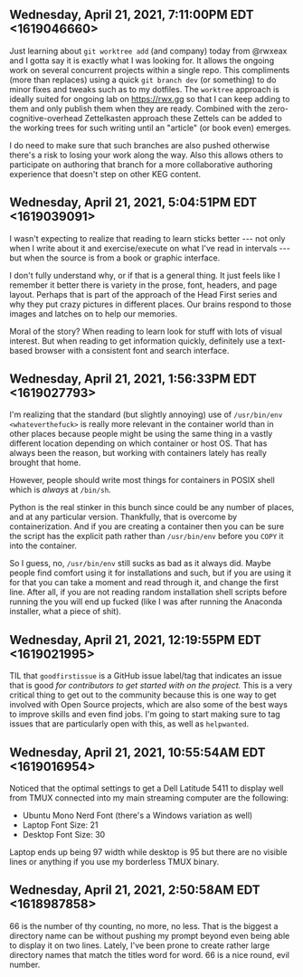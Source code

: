 ## Wednesday, April 21, 2021, 7:11:00PM EDT <1619046660>

Just learning about `git worktree add` (and company) today from @rwxeax
and I gotta say it is exactly what I was looking for. It allows the
ongoing work on several concurrent projects within a single repo. This
compliments (more than replaces) using a quick `git branch dev` (or
something) to do minor fixes and tweaks such as to my dotfiles. The
`worktree` approach is ideally suited for ongoing lab on
<https://rwx.gg> so that I can keep adding to them and only publish them
when they are ready. Combined with the zero-cognitive-overhead
Zettelkasten approach these Zettels can be added to the working trees
for such writing until an "article" (or book even) emerges. 

I do need to make sure that such branches are also pushed otherwise
there's a risk to losing your work along the way. Also this allows
others to participate on authoring that branch for a more collaborative
authoring experience that doesn't step on other KEG content.

## Wednesday, April 21, 2021, 5:04:51PM EDT <1619039091>

I wasn't expecting to realize that reading to learn sticks better ---
not only when I write about it and exercise/execute on what I've read in
intervals --- but when the source is from a book or graphic interface. 

I don't fully understand why, or if that is a general thing. It just
feels like I remember it better there is variety in the prose, font,
headers, and page layout. Perhaps that is part of the approach of the
Head First series and why they put crazy pictures in different places.
Our brains respond to those images and latches on to help our memories.

Moral of the story? When reading to learn look for stuff with lots of
visual interest. But when reading to get information quickly, definitely
use a text-based browser with a consistent font and search interface.

## Wednesday, April 21, 2021, 1:56:33PM EDT <1619027793>

I'm realizing that the standard (but slightly annoying) use of
`/usr/bin/env <whateverthefuck>` is really more relevant in the
container world than in other places because people might be using the
same thing in a vastly different location depending on which container
or host OS. That has always been the reason, but working with containers
lately has really brought that home.

However, people should write most things for containers in POSIX shell
which is *always* at `/bin/sh`.

Python is the real stinker in this bunch since could be any number of
places, and at any particular version. Thankfully, that is overcome by
containerization. And if you are creating a container then you can be
sure the script has the explicit path rather than `/usr/bin/env` before
you `COPY` it into the container.

So I guess, no, `/usr/bin/env` still sucks as bad as it always did.
Maybe people find comfort using it for installations and such, but if
you are using it for that you can take a moment and read through it, and
change the first line. After all, if you are not reading random
installation shell scripts before running the you will end up fucked
(like I was after running the Anaconda installer, what a piece of shit).

## Wednesday, April 21, 2021, 12:19:55PM EDT <1619021995>

TIL that `goodfirstissue` is a GitHub issue label/tag that indicates an
issue that is good *for contributors to get started with on the
project.* This is a very critical thing to get out to the community
because this is one way to get involved with Open Source projects, which
are also some of the best ways to improve skills and even find jobs. I'm
going to start making sure to tag issues that are particularly open with
this, as well as `helpwanted`.

## Wednesday, April 21, 2021, 10:55:54AM EDT <1619016954>

Noticed that the optimal settings to get a Dell Latitude 5411 to display
well from TMUX connected into my main streaming computer are the
following:

* Ubuntu Mono Nerd Font (there's a Windows variation as well)
* Laptop Font Size: 21
* Desktop Font Size: 30

Laptop ends up being 97 width while desktop is 95 but there are no
visible lines or anything if you use my borderless TMUX binary.

## Wednesday, April 21, 2021, 2:50:58AM EDT <1618987858>

66 is the number of thy counting, no more, no less. That is the biggest
a directory name can be without pushing my prompt beyond even being able
to display it on two lines. Lately, I've been prone to create rather
large directory names that match the titles word for word. 66 is a nice
round, evil number.

